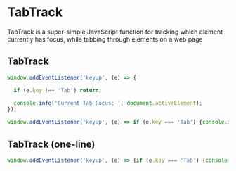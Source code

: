 # TabTrack
TabTrack is a super-simple JavaScript function for tracking which element currently has focus, while tabbing through elements on a web page

## TabTrack
```js
window.addEventListener('keyup', (e) => {

  if (e.key !== 'Tab') return;

  console.info('Current Tab Focus: ', document.activeElement);
});

window.addEventListener('keyup', (e) => if (e.key === 'Tab') {console.info('Current Tab Focus: ', document.activeElement)});
```

## TabTrack (one-line)
```js
window.addEventListener('keyup', (e) => {if (e.key === 'Tab') {console.info('Current Tab Focus: ', document.activeElement)}});
```

